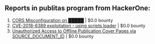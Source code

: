 ## Reports in publitas program from HackerOne:
1. [CORS Misconfiguration on  █████](https://hackerone.com/reports/2332728) | $0.0 bounty
2. [CVE-2018-6389 exploitation - using scripts loader](https://hackerone.com/reports/2334446) | $0.0 bounty
3. [Unauthorized Access to Offline Publication Cover Pages via SOURCE_DOCUMENT_ID](https://hackerone.com/reports/2357113) | $0.0 bounty